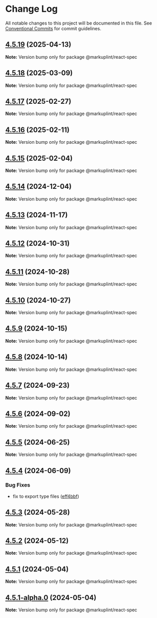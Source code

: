 # Change Log

All notable changes to this project will be documented in this file.
See [Conventional Commits](https://conventionalcommits.org) for commit guidelines.

## [4.5.19](https://github.com/markuplint/markuplint/compare/@markuplint/react-spec@4.5.18...@markuplint/react-spec@4.5.19) (2025-04-13)

**Note:** Version bump only for package @markuplint/react-spec

## [4.5.18](https://github.com/markuplint/markuplint/compare/@markuplint/react-spec@4.5.17...@markuplint/react-spec@4.5.18) (2025-03-09)

**Note:** Version bump only for package @markuplint/react-spec

## [4.5.17](https://github.com/markuplint/markuplint/compare/@markuplint/react-spec@4.5.16...@markuplint/react-spec@4.5.17) (2025-02-27)

**Note:** Version bump only for package @markuplint/react-spec

## [4.5.16](https://github.com/markuplint/markuplint/compare/@markuplint/react-spec@4.5.15...@markuplint/react-spec@4.5.16) (2025-02-11)

**Note:** Version bump only for package @markuplint/react-spec

## [4.5.15](https://github.com/markuplint/markuplint/compare/@markuplint/react-spec@4.5.14...@markuplint/react-spec@4.5.15) (2025-02-04)

**Note:** Version bump only for package @markuplint/react-spec

## [4.5.14](https://github.com/markuplint/markuplint/compare/@markuplint/react-spec@4.5.13...@markuplint/react-spec@4.5.14) (2024-12-04)

**Note:** Version bump only for package @markuplint/react-spec

## [4.5.13](https://github.com/markuplint/markuplint/compare/@markuplint/react-spec@4.5.12...@markuplint/react-spec@4.5.13) (2024-11-17)

**Note:** Version bump only for package @markuplint/react-spec

## [4.5.12](https://github.com/markuplint/markuplint/compare/@markuplint/react-spec@4.5.11...@markuplint/react-spec@4.5.12) (2024-10-31)

**Note:** Version bump only for package @markuplint/react-spec

## [4.5.11](https://github.com/markuplint/markuplint/compare/@markuplint/react-spec@4.5.10...@markuplint/react-spec@4.5.11) (2024-10-28)

**Note:** Version bump only for package @markuplint/react-spec

## [4.5.10](https://github.com/markuplint/markuplint/compare/@markuplint/react-spec@4.5.9...@markuplint/react-spec@4.5.10) (2024-10-27)

**Note:** Version bump only for package @markuplint/react-spec

## [4.5.9](https://github.com/markuplint/markuplint/compare/@markuplint/react-spec@4.5.8...@markuplint/react-spec@4.5.9) (2024-10-15)

**Note:** Version bump only for package @markuplint/react-spec

## [4.5.8](https://github.com/markuplint/markuplint/compare/@markuplint/react-spec@4.5.7...@markuplint/react-spec@4.5.8) (2024-10-14)

**Note:** Version bump only for package @markuplint/react-spec

## [4.5.7](https://github.com/markuplint/markuplint/compare/@markuplint/react-spec@4.5.6...@markuplint/react-spec@4.5.7) (2024-09-23)

**Note:** Version bump only for package @markuplint/react-spec

## [4.5.6](https://github.com/markuplint/markuplint/compare/@markuplint/react-spec@4.5.5...@markuplint/react-spec@4.5.6) (2024-09-02)

**Note:** Version bump only for package @markuplint/react-spec

## [4.5.5](https://github.com/markuplint/markuplint/compare/@markuplint/react-spec@4.5.4...@markuplint/react-spec@4.5.5) (2024-06-25)

**Note:** Version bump only for package @markuplint/react-spec

## [4.5.4](https://github.com/markuplint/markuplint/compare/@markuplint/react-spec@4.5.3...@markuplint/react-spec@4.5.4) (2024-06-09)

### Bug Fixes

- fix to export type files ([eff4bbf](https://github.com/markuplint/markuplint/commit/eff4bbfd127574809dc5e15d7cafe87699758ee0))

## [4.5.3](https://github.com/markuplint/markuplint/compare/@markuplint/react-spec@4.5.2...@markuplint/react-spec@4.5.3) (2024-05-28)

**Note:** Version bump only for package @markuplint/react-spec

## [4.5.2](https://github.com/markuplint/markuplint/compare/@markuplint/react-spec@4.5.1...@markuplint/react-spec@4.5.2) (2024-05-12)

**Note:** Version bump only for package @markuplint/react-spec

## [4.5.1](https://github.com/markuplint/markuplint/compare/@markuplint/react-spec@4.5.1-alpha.0...@markuplint/react-spec@4.5.1) (2024-05-04)

**Note:** Version bump only for package @markuplint/react-spec

## [4.5.1-alpha.0](https://github.com/markuplint/markuplint/compare/@markuplint/react-spec@4.5.0...@markuplint/react-spec@4.5.1-alpha.0) (2024-05-04)

**Note:** Version bump only for package @markuplint/react-spec
